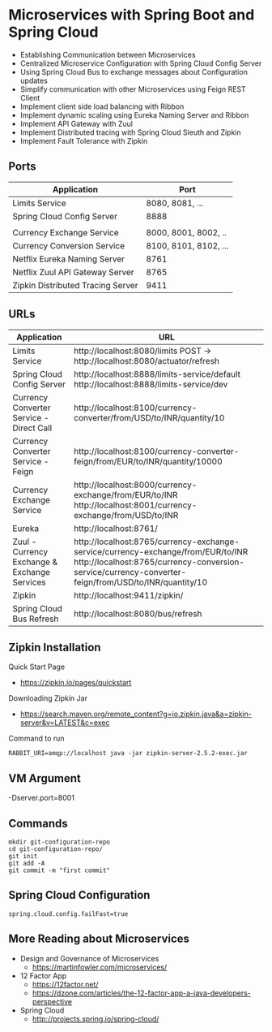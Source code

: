 # Microservices with Spring Boot and Spring Cloud

- Establishing Communication between Microservices
- Centralized Microservice Configuration with Spring Cloud Config Server
- Using Spring Cloud Bus to exchange messages about Configuration updates
- Simplify communication with other Microservices using Feign REST Client
- Implement client side load balancing with Ribbon
- Implement dynamic scaling using Eureka Naming Server and Ribbon
- Implement API Gateway with Zuul
- Implement Distributed tracing with Spring Cloud Sleuth and Zipkin
- Implement Fault Tolerance with Zipkin



## Ports

|     Application       |     Port          |
| ------------- | ------------- |
| Limits Service | 8080, 8081, ... |
| Spring Cloud Config Server | 8888 |
|  |  |
| Currency Exchange Service | 8000, 8001, 8002, ..  |
| Currency Conversion Service | 8100, 8101, 8102, ... |
| Netflix Eureka Naming Server | 8761 |
| Netflix Zuul API Gateway Server | 8765 |
| Zipkin Distributed Tracing Server | 9411 |


## URLs

|     Application       |     URL          |
| ------------- | ------------- |
| Limits Service | http://localhost:8080/limits POST -> http://localhost:8080/actuator/refresh|
|Spring Cloud Config Server| http://localhost:8888/limits-service/default http://localhost:8888/limits-service/dev |
|  Currency Converter Service - Direct Call| http://localhost:8100/currency-converter/from/USD/to/INR/quantity/10|
|  Currency Converter Service - Feign| http://localhost:8100/currency-converter-feign/from/EUR/to/INR/quantity/10000|
| Currency Exchange Service | http://localhost:8000/currency-exchange/from/EUR/to/INR http://localhost:8001/currency-exchange/from/USD/to/INR|
| Eureka | http://localhost:8761/|
| Zuul - Currency Exchange & Exchange Services | http://localhost:8765/currency-exchange-service/currency-exchange/from/EUR/to/INR http://localhost:8765/currency-conversion-service/currency-converter-feign/from/USD/to/INR/quantity/10|
| Zipkin | http://localhost:9411/zipkin/ |
| Spring Cloud Bus Refresh | http://localhost:8080/bus/refresh |

## Zipkin Installation

Quick Start Page
- https://zipkin.io/pages/quickstart

Downloading Zipkin Jar
- https://search.maven.org/remote_content?g=io.zipkin.java&a=zipkin-server&v=LATEST&c=exec

Command to run
```
RABBIT_URI=amqp://localhost java -jar zipkin-server-2.5.2-exec.jar
```

## VM Argument

-Dserver.port=8001

## Commands

```
mkdir git-configuration-repo
cd git-configuration-repo/
git init
git add -A
git commit -m "first commit"
```

## Spring Cloud Configuration

```
spring.cloud.config.failFast=true

```

## More Reading about Microservices
- Design and Governance of Microservices
    - https://martinfowler.com/microservices/
- 12 Factor App 
    - https://12factor.net/
    - https://dzone.com/articles/the-12-factor-app-a-java-developers-perspective
- Spring Cloud
    - http://projects.spring.io/spring-cloud/
